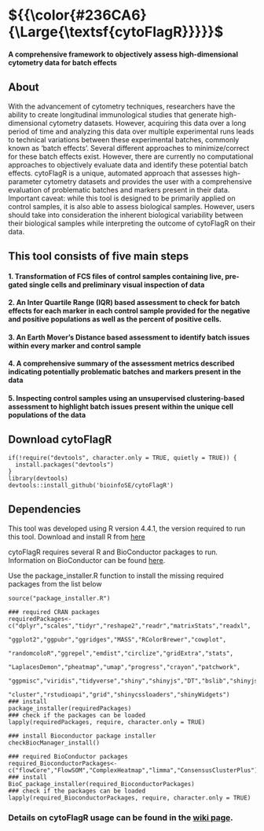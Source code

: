 # ${{\color{#236CA6}{\Large{\textsf{cytoFlagR}}}}}$
#### A comprehensive framework to objectively assess high-dimensional cytometry data for batch effects

## About
With the advancement of cytometry techniques, researchers have the ability to create longitudinal immunological studies that generate high-dimensional cytometry datasets. However, acquiring this data over a long period of time and analyzing this data over multiple experimental runs leads to technical variations between these experimental batches, commonly known as ‘batch effects’. Several different approaches to minimize/correct for these batch effects exist. However, there are currently no computational approaches to objectively evaluate data and identify these potential batch effects. cytoFlagR is a unique, automated approach that assesses high-parameter cytometry datasets and provides the user with a comprehensive evaluation of problematic batches and markers present in their data. Important caveat: while this tool is designed to be primarily applied on control samples, it is also able to assess biological samples. However, users should take into consideration the inherent biological variability between their biological samples while interpreting the outcome of cytoFlagR on their data. 

## This tool consists of five main steps

#### 1. Transformation of FCS files of control samples containing live, pre-gated single cells and preliminary visual inspection of data 
#### 2. An Inter Quartile Range (IQR) based assessment to check for batch effects for each marker in each control sample provided for the negative and positive populations as well as the percent of positive cells. 
#### 3. An Earth Mover’s Distance based assessment to identify batch issues within every marker and control sample 
#### 4. A comprehensive summary of the assessment metrics described indicating potentially problematic batches and markers present in the data 
#### 5. Inspecting control samples using an unsupervised clustering-based assessment to highlight batch issues present within the unique cell populations of the data 

## Download cytoFlagR
```
if(!require("devtools", character.only = TRUE, quietly = TRUE)) {
  install.packages("devtools")
}
library(devtools)
devtools::install_github('bioinfoSE/cytoFlagR')
```

## Dependencies
This tool was developed using R version 4.4.1, the version required to run this tool.
Download and install R from [here](https://cran.r-project.org/)

cytoFlagR requires several R and BioConductor packages to run. Information on BioConductor can be found [here](https://www.bioconductor.org/install/).

Use the package_installer.R function to install the missing required packages from the list below
```
source("package_installer.R")

### required CRAN packages
requiredPackages<-c("dplyr","scales","tidyr","reshape2","readr","matrixStats","readxl",
                    "ggplot2","ggpubr","ggridges","MASS","RColorBrewer","cowplot",
                    "randomcoloR","ggrepel","emdist","circlize","gridExtra","stats",
                    "LaplacesDemon","pheatmap","umap","progress","crayon","patchwork",
                    "ggpmisc","viridis","tidyverse","shiny","shinyjs","DT","bslib","shinyjs",
                    "cluster","rstudioapi","grid","shinycssloaders","shinyWidgets")
### install
package_installer(requiredPackages)
### check if the packages can be loaded
lapply(requiredPackages, require, character.only = TRUE)

### install Bioconductor package installer
checkBiocManager_install()

### required BioConductor packages
required_BioconductorPackages<-c("flowCore","FlowSOM","ComplexHeatmap","limma","ConsensusClusterPlus")
### install
BioC_package_installer(required_BioconductorPackages)
### check if the packages can be loaded
lapply(required_BioconductorPackages, require, character.only = TRUE)
```
### Details on cytoFlagR usage can be found in the [wiki page](https://github.com/AndorfLab/cytoFlagR/wiki/cytoFlagR-wiki/).
